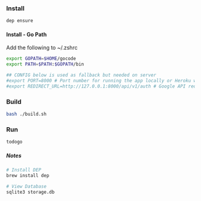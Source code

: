 ### Install
````bash
dep ensure
````

#### Install - Go Path
Add the following to ~/.zshrc
````bash
export GOPATH=$HOME/gocode
export PATH=$PATH:$GOPATH/bin

## CONFIG below is used as fallback but needed on server
#export PORT=8000 # Port number for running the app locally or Heroku will fill this
#export REDIRECT_URL=http://127.0.0.1:8000/api/v1/auth # Google API redirect URL
````

### Build
````bash
bash ./build.sh
````

### Run
````bash
todogo
````

##### Notes
````bash
# Install DEP
brew install dep

# View Database
sqlite3 storage.db
````
